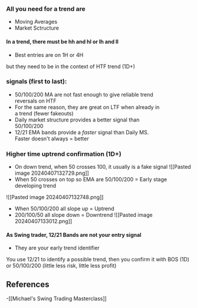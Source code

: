 
### All you need for a trend are

- Moving Averages
- Market Sctructure

#### In a trend, there must be hh and hl or lh and ll

- Best entries are on 1H or 4H

but they need to be in the context of HTF trend (1D+)

### signals (first to last):

- 50/100/200 MA are not fast enough to give reliable trend  
reversals on HTF  
- For the same reason, they are great on LTF when already in  
a trend (fewer fakeouts)  
- Daily market structure provides a better signal than  
50/100/200  
- 12/21 EMA bands provide a *faster* signal than Daily MS.  
Faster doesn't always = better

### Higher time uptrend confirmation (1D+)

- On down trend, when 50 crosses 100, it usually is a fake signal
  ![[Pasted image 20240407132729.png]]
- When 50 crosses on top so EMA are 50/100/200 = Early stage developing trend

![[Pasted image 20240407132748.png]]

- When 50/100/200 all slope up = Uptrend
- 200/100/50 all slope down = Downtrend
![[Pasted image 20240407133012.png]]

#### As Swing trader, 12/21 Bands are not your entry signal

- They are your early trend identifier

You use 12/21 to identify a possible trend, then you confirm it with BOS (1D) or 50/100/200 (little less risk, little less profit)
## References
<!-- Links to pages not referenced in the content -->
-[[Michael's Swing Trading Masterclass]]